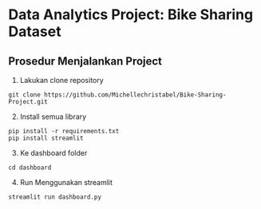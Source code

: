 # Data Analytics Project: Bike Sharing Dataset

## Prosedur Menjalankan Project
1. Lakukan clone repository
```
git clone https://github.com/Michellechristabel/Bike-Sharing-Project.git
```
2. Install semua library 
```
pip install -r requirements.txt
pip install streamlit
```
3. Ke dashboard folder
```
cd dashboard
```
4. Run Menggunakan streamlit
```
streamlit run dashboard.py
```


